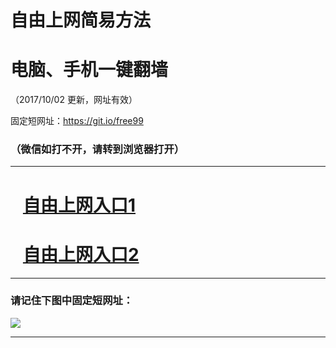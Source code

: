 ﻿# 自由上网简易方法

# 电脑、手机一键翻墙

（2017/10/02 更新，网址有效）

固定短网址：https://git.io/free99

### （微信如打不开，请转到浏览器打开）


***





# &nbsp;&nbsp; <a href="http://ft2811329277.fwtz-zhenx1001.xyz/fwqtz01.html?t=100200128618 " target="_blank">自由上网入口1</a>
# &nbsp;&nbsp; <a href="http://ft2373226290.fw-tzzhen1002.xyz/fwqtz02.html?t=100200119999 " target="_blank">自由上网入口2</a>
***

### 请记住下图中固定短网址：

<img src="https://s3-us-west-2.amazonaws.com/fwq-1001/yjfq-20170905okok.png" /> 


***

